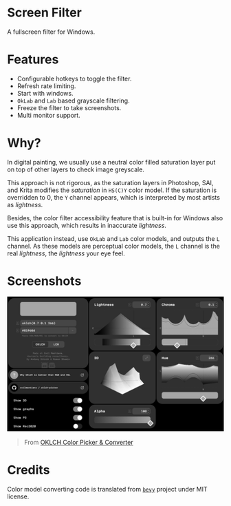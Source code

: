 # Screen Filter

A fullscreen filter for Windows.

# Features

- Configurable hotkeys to toggle the filter.
- Refresh rate limiting.
- Start with windows.
- `OkLab` and `Lab` based grayscale filtering.
- Freeze the filter to take screenshots.
- Multi monitor support.

# Why?

In digital painting, we usually use a neutral color filled saturation layer put on top of other layers to check image greyscale.

This approach is not rigorous, as the saturation layers in Photoshop, SAI, and Krita modifies the *saturation* in `HS(C)Y` color model. If the saturation is overridden to 0, the `Y` channel appears, which is interpreted by most artists as *lightness*.

Besides, the color filter accessibility feature that is built-in for Windows also use this approach, which results in inaccurate *lightness*.

This application instead, use `OkLab` and `Lab` color models, and outputs the `L` channel. As these models are perceptual color models, the `L` channel is the real *lightness*, the *lightness* your eye feel.

# Screenshots

![](./images/oklch_picker.png)

> From [OKLCH Color Picker & Converter](https://oklch.com/#0.7,0.1,266,100)

# Credits

Color model converting code is translated from [`bevy`](https://bevy.org/) project under MIT license.
